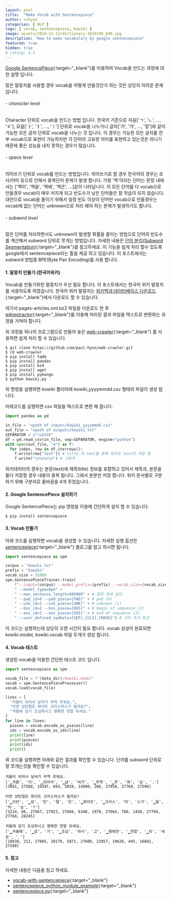 ```yaml
---
layout: post
title:  "Make Vocab with Sentencepiece"
author: cchyun
categories: [ NLP ]
tags: [ vocab, sentencepiece, kowiki ]
image: assets/2019-12-12/dictionary-1619740_640.jpg
description: "How to make vocabulary by google sentencepiece"
featured: true
hidden: true
# rating: 4.5
---
```


[Google SentencePiece](https://github.com/google/sentencepiece){:target="_blank"}를 이용하여 Vocab을 만드는 과정에 대한 설명 입니다.

많은 말뭉치를 사용할 경우 vocab을 어떻게 만들것인가 하는 것은 상당히 어려운 문제 입니다.

###### - character level

Character 단위로 vocab을 만드는 방법 입니다. 한국어 기준으로 자음['ㄱ', 'ㄴ', ..., 'ㅎ'], 모음['ㅏ', 'ㅑ', ..., 'ㅣ'] 단위로 vocab을 나누거나 글자['가', '갸', ..., '힣']와 같이 가능한 모든 글자 단위로 vocab을 나누는 것 입니다. 이 경우는 가능한 모든 글자를 전부 vocab으로 표현이 가능하지만 각 단어의 고유한 의미를 표현하고 있는것은 아니기 때문에 좋은 성능을 내지 못하는 경우가 많습니다.

###### - space level

띄어쓰기 단위로 vocab를 만드는 방법입니다. 띄어쓰기로 할 경우 한국어의 경우는 조사/어미 등으로 인해서 중복단어 문제가 발생 합니다. 가령 '책'이라는 단어는 문장 내에서는 ['책이', '책을', '책에', '책은', ...]같이 나타납니다. 이 모든 단어를 다 vocab으로 만들경우 vocab이 매우 커지게 되고 빈도수가 낮은 단어들은 잘 학습이 되지 않습니다. 대안으로 vocab을 줄이기 위해서 일정 빈도 이상이 단어만 vocab으로 만들경우는 vocab에 없는 단어는 unknown으로 처리 해야 하는 문제가 발생하기도 합니다. 

###### - subword level

많은 단어를 처리하면서도 unknown이 발생할 확률을 줄이는 방법으로 단어의 빈도수를 계산해서 subword 단위로 쪼개는 방법입니다. 자세한 내용은 [단어 분리(Subword Segmentation)](https://wikidocs.net/22592){:target="_blank"}를 참고하세요. 이 기능을 쉽게 처리 할수 있도록 google에서 sentencepiece라는 툴을 제공 하고 있습니다. 이 포스트에서는 subword 방법중 BPE(Byte Pair Encoding)를 사용 합니다. 


#### 1. 말뭉치 만들기 (한국어위키)

Vocab을 만들기위한 말뭉치가 우선 필요 합니다. 이 포스트에서는 한국어 위키 말몽치를 사용하도록 하겠습니다. 한국어 위키 말뭉치는 [위키백과:데이터베이스 다운로드](https://ko.wikipedia.org/wiki/%EC%9C%84%ED%82%A4%EB%B0%B1%EA%B3%BC:%EB%8D%B0%EC%9D%B4%ED%84%B0%EB%B2%A0%EC%9D%B4%EC%8A%A4_%EB%8B%A4%EC%9A%B4%EB%A1%9C%EB%93%9C){:target="_blank"}에서 다운로드 할 수 있습니다.

여기서 pages-articles.xml.bz2 파일을 다운로드 한 후 [wikiextractor](https://github.com/attardi/wikiextractor){:target="_blank"}를 이용해 처리된 결과 파일을 텍스트로 변환화는 과정을 거쳐야 합니다.

위 과정을 하나의 프로그램으로 만들어 놓은 [web-crawler](https://github.com/paul-hyun/web-crawler){:target="_blank"} 를 사용하면 쉽게 처리 할 수 있습니다.

```code
$ git clone https://github.com/paul-hyun/web-crawler.git
$ cd web-crawler
$ pip install tqdm
$ pip install pandas
$ pip install bs4
$ pip install wget
$ pip install pymongo
$ python kowiki.py
```

위 명령을 실행하면 kowiki 폴더아래 kowiki_yyyymmdd.csv 형태의 파일이 생성 됩니다.

아래코드를 실행하면 csv 파일을 텍스트로 변환 해 줍니다.

```python
import pandas as pd

in_file = "<path of input>/kowiki_yyyymmdd.csv"
out_file = "<path of output>/kowiki.txt"
SEPARATOR = u"\u241D"
df = pd.read_csv(in_file, sep=SEPARATOR, engine="python")
with open(out_file, "w") as f:
  for index, row in df.iterrows():
    f.write(row["text"]) # title 과 text를 중복 되므로 text만 저장 함
    f.write("\n\n\n\n") # 구분자
```

위키데이터의 경우는 본몬(text)에 제목(title) 정보를 포함하고 있어서 제목과, 본문을 둘다 저장할 경우 내용이 중복 됩니다. 그래서 본문만 저장 합니다. 위키 문서별로 구분하기 위해 구분자로 줄바꿈을 4개 주었습니다.


#### 2. Google SentencePiece 설치하기

Google SentencePiece는 pip 명령을 이용해 간단하게 설치 할 수 있습니다.

```code
$ pip install sentencepiece
```


#### 3. Vocab 만들기

아래 코드를 실행하면 vocab을 생성할 수 있습니다.
자세한 실행 옵션은 [sentencepiece](https://github.com/google/sentencepiece){:target="_blank"} 블로그를 참고 하시면 됩니다.

```python
import sentencepiece as spm

corpus = "kowiki.txt"
prefix = "kowiki"
vocab_size = 32000
spm.SentencePieceTrainer.train(
    f"--input={corpus} --model_prefix={prefix} --vocab_size={vocab_size + 7}" + 
    " --model_type=bpe" +
    " --max_sentence_length=999999" + # 문장 최대 길이
    " --pad_id=0 --pad_piece=[PAD]" + # pad (0)
    " --unk_id=1 --unk_piece=[UNK]" + # unknown (1)
    " --bos_id=2 --bos_piece=[BOS]" + # begin of sequence (2)
    " --eos_id=3 --eos_piece=[EOS]" + # end of sequence (3)
    " --user_defined_symbols=[SEP],[CLS],[MASK]") # 기타 추가 토큰
```

이 코드는 실행하는데 상당히 오랜 시간이 필요 합니다.
vocab 성성이 완료되면 kowiki.model, kowiki.vocab 파일 두개가 생성 됩니다.


#### 4. Vocab 테스트

생성된 vocab을 이용한 간단한 테스트 코드 입니다.
```python
import sentencepiece as spm

vocab_file = f"{data_dir}/kowiki.model"
vocab = spm.SentencePieceProcessor()
vocab.load(vocab_file)

lines = [
  "겨울이 되어서 날씨가 무척 추워요.",
  "이번 성탄절은 화이트 크리스마스가 될까요?",
  "겨울에 감기 조심하시고 행복한 연말 되세요."
]
for line in lines:
  pieces = vocab.encode_as_pieces(line)
  ids = vocab.encode_as_ids(line)
  print(line)
  print(pieces)
  print(ids)
  print()
```

위 코드들 실행하면 아래와 같은 결과를 확인할 수 있습니다. 단어를 subword 단위로 잘 쪼개는것을 확인할 수 있습니다.

```code
겨울이 되어서 날씨가 무척 추워요.
['▁겨울', '이', '▁되어서', '▁날', '씨가', '▁무척', '▁추', '워', '요', '.']
[3091, 27588, 19397, 683, 5019, 14900, 206, 27958, 27760, 27590]

이번 성탄절은 화이트 크리스마스가 될까요?
['▁이번', '▁성', '탄', '절', '은', '▁화이트', '▁크리스', '마', '스가', '▁될', '까', '요', '?']
[3224, 86, 27967, 27923, 27604, 6340, 1970, 27664, 780, 1450, 27794, 27760, 28245]

겨울에 감기 조심하시고 행복한 연말 되세요.
['▁겨울에', '▁감', '기', '▁조심', '하시', '고', '▁행복한', '▁연말', '▁되', '세요', '.']
[18838, 212, 27605, 20179, 5871, 27600, 22057, 19628, 445, 16682, 27590]
```


#### 5. 참고

자세한 내용은 다음을 참고 하세요.

- [vocab-with-sentencepiece](https://github.com/google/sentencepiece/blob/master/python/sentencepiece_python_module_example.ipynb){:target="_blank"}
- [sentencepiece_python_module_example](https://github.com/google/sentencepiece/blob/master/python/sentencepiece_python_module_example.ipynb){:target="_blank"}
- [sentencepiece.py](https://github.com/google/sentencepiece/blob/master/python/sentencepiece.py){:target="_blank"}

